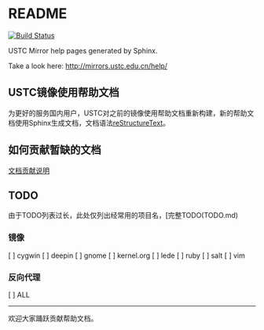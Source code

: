 README
=======

[![Build Status](https://travis-ci.org/ustclug/mirrorhelp.svg?branch=sphinx)](https://travis-ci.org/ustclug/mirrorhelp)

USTC Mirror help pages generated by Sphinx.

Take a look here: http://mirrors.ustc.edu.cn/help/

## USTC镜像使用帮助文档

为更好的服务国内用户，USTC对之前的镜像使用帮助文档重新构建，新的帮助文档使用Sphinx生成文档，文档语法[reStructureText](http://www.sphinx-doc.org/en/stable/rest.html)。

## 如何贡献暂缺的文档

[文档贡献说明](CONTRIBUTING.md)

## TODO

由于TODO列表过长，此处仅列出经常用的项目名，[完整TODO(TODO.md)

### 镜像

[ ] cygwin
[ ] deepin
[ ] gnome
[ ] kernel.org
[ ] lede
[ ] ruby
[ ] salt
[ ] vim

### 反向代理
[ ] ALL

***

欢迎大家踊跃贡献帮助文档。
